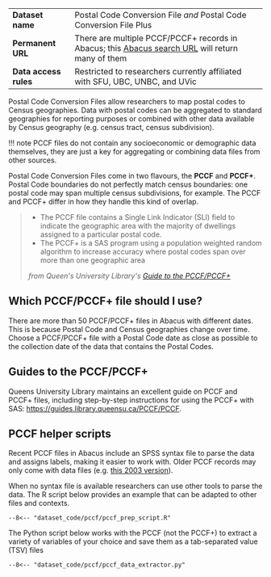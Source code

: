 |   |   |
| --- | --- |
| **Dataset name** | Postal Code Conversion File _and_ Postal Code Conversion File Plus  
| **Permanent URL** | There are multiple PCCF/PCCF+ records in Abacus; this <a href="https://abacus.library.ubc.ca/dataverse/abacus/?q=title%3A%22Postal+Code+Conversion+File%22" target="_blank">Abacus search URL</a> will return many of them
| **Data access rules** | Restricted to researchers currently affiliated with SFU, UBC, UNBC, and UVic


Postal Code Conversion Files allow researchers to map postal codes to Census geographies. Data with postal codes can be aggregated to standard geographies for reporting purposes or combined with other data available by Census geography (e.g. census tract, census subdivision). 

!!! note
    PCCF files do not contain any socioeconomic or demographic data themselves, they are just a key for aggregating or combining data files from other sources.  

Postal Code Conversion Files come in two flavours, the **PCCF** and **PCCF+**. Postal Code boundaries do not perfectly match census boundaries: one postal code may span multiple census subdivisions, for example. The PCCF and PCCF+ differ in how they handle this kind of overlap.

> - The PCCF file contains a Single Link Indicator (SLI) field to indicate the geographic area with the majority of dwellings assigned to a particular postal code.
> - The PCCF+ is a SAS program using a population weighted random algorithm to increase accuracy where postal codes span over more than one geographic area
> 
> _from Queen's University Library's [Guide to the PCCF/PCCF+](https://guides.library.queensu.ca/c.php?g=710466&p=5062245)_

## Which PCCF/PCCF+ file should I use?
There are more than 50 PCCF/PCCF+ files in Abacus with different dates. This is because Postal Code and Census geographies change over time. Choose a PCCF/PCCF+ file with a Postal Code date as close as possible to the collection date of the data that contains the Postal Codes. 

## Guides to the PCCF/PCCF+
Queens University Library maintains an excellent guide on PCCF and PCCF+ files, including step-by-step instructions for using the PCCF+ with SAS: <https://guides.library.queensu.ca/PCCF/PCCF>. 

## PCCF helper scripts
Recent PCCF files in Abacus include an SPSS syntax file to parse the data and assigns labels, making it easier to work with. Older PCCF records may only come with data files (e.g. [this 2003 version](https://abacus.library.ubc.ca/dataset.xhtml?persistentId=hdl:11272.1/AB2/QA758U)). 

When no syntax file is available researchers can use other tools to parse the data. The R script below provides an example that can be adapted to other files and contexts.


``` title="pccf_prep_script.R"
--8<-- "dataset_code/pccf/pccf_prep_script.R"
```


The Python script below works with the PCCF (not the PCCF+) to extract a variety of variables of your choice and save them as a tab-separated value (TSV) files

``` title="pccf_data_extractor.py"
--8<-- "dataset_code/pccf/pccf_data_extractor.py"
```

